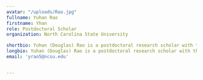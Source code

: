 ```yaml
---
avatar: "/uploads/Rao.jpg"
fullname: Yuhan Rao
firstname: Yhan
role: Postdoctoral Scholar
organization: North Carolina State University

shortbio: Yuhan (Douglas) Rao is a postdoctoral research scholar with the North Carolina Institute for Climate Studies at North Carolina State University. He focuses on leveraging advanced statistical methods to improve satellite data records for climate studies.
longbio: Yuhan (Douglas) Rao is a postdoctoral research scholar with the North Carolina Institute for Climate Studies at North Carolina State University. He focuses on leveraging advanced statistical methods to improve satellite data records for climate studies.
email: 'yrao5@ncsu.edu'


---
```

